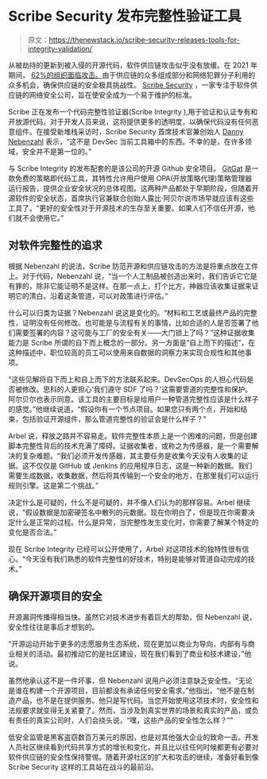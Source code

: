 # Scribe Security 发布完整性验证工具

> 原文：<https://thenewstack.io/scribe-security-releases-tools-for-integrity-validation/>

从被劫持的更新到被入侵的开源代码，软件供应链攻击似乎没有放缓。在 2021 年期间， [62%的组织面临攻击。](https://anchore.com/blog/2022-security-trends-software-supply-chain-survey/)由于供应链的众多组成部分和网络犯罪分子利用的众多机会，确保供应链的安全极具挑战性。 [Scribe Security](https://scribesecurity.com/) ，一家专注于软件供应链的网络安全公司，旨在使安全成为一个易于维护的标准。

Scribe 正在发布一个代码完整性验证器(Scribe Integrity ),用于验证和认证专有和开放源代码。对于开发人员来说，这将提供更多的透明度，以确保代码没有任何恶意组件。在接受新堆栈采访时，Scribe Security 首席技术官兼创始人 [Danny Nebenzahl](https://www.linkedin.com/in/danny-daniel-nebenzahl-78705a151/?originalSubdomain=il) 表示，“这不是 DevSec 当前工具箱中的东西。不幸的是，在许多领域，安全并不是第一位的。”

与 Scribe Integrity 的发布配套的是该公司的开源 Github 安全项目。 [GitGat](https://scribesecurity.com/blog/evaluate-your-source-control-security-posture-with-gitgat/) 是一款免费的策略即代码工具，其特性允许用户使用 OPA(开放策略代理)策略管理器运行报告，提供企业安全状况的总体视图。这两种产品都处于早期阶段，但随着开源软件的安全状态，首席执行官兼联合创始人露比·阿贝尔说市场早就应该有这些工具了。“更好的安全性对于开源技术的生存至关重要。如果人们不信任开源，他们就不会使用它。”

## **对软件完整性的追求**

根据 Nebenzahl 的说法，Scribe 防范开源和供应链攻击的方法是将重点放在工件上。对于代码，Nebenzahl 说，“当一个人工制品被创造出来时，我们告诉它它是有罪的，除非它能证明不是这样。在那一点上，打个比方，神器应该收集证据来证明它的清白。沿着这条管道，可以对政策进行评估。”

什么可以归类为证据？Nebenzahl 说这是变化的。“材料和工艺或最终产品的完整性，证明没有任何修改。也可能是与流程有关的事情，比如合适的人是否签署了他们需要签署的内容？这可能与工厂的安全有关——大门锁上了吗？”这种证据收集能力是 Scribe 所谓的自下而上概念的一部分。另一方面是“自上而下的描述”，在这种描述中，职位较高的员工可以使用来自数据的洞察力来实现合规性和其他事项。

“这些见解将自下而上和自上而下的方法联系起来。DevSecOps 的人担心代码是否被修改。思科的人更担心‘我们遵守 SDF 了吗？’这需要管道的完整性和保护。阿尔贝尔也表示同意。该工具的主要目标是给用户一种管道完整性应该是什么样子的感觉。”他继续说道，“假设你有一个节点项目。如果您只有两个点，开始和结束，包括验证开源组件，那么管道完整性的验证会是什么样子？"

Arbel 说，释放之路并不容易走。软件完整性本质上是一个困难的问题，但是创建脚本完整性背后的技术充满了障碍。证据收集者，或称之为传感器，是一个需要解决的复杂难题。“我们必须开发传感器，其主要任务是收集今天没有人收集的证据。这不仅仅是 GitHub 或 Jenkins 的应用程序日志，这是一种新的数据。我们需要生成数据，收集数据，然后将其传输到一个安全的地方，在那里我们可以运行规则引擎。这是第二个挑战。”

决定什么是可疑的，什么不是可疑的，并不像人们认为的那样容易。Arbel 继续说，“假设数据是加密硬签名中散列的元数据。现在你明白了，但是现在你需要决定什么是正常的过程。什么是异常，当完整性发生变化时，你需要了解某个特定的变化是否合法。”

现在 Scribe Integrity 已经可以公开使用了，Arbel 对这项技术的独特性很有信心。“今天没有我们熟悉的软件完整性的好技术，特别是能够对管道自动完成的技术。”

## **确保开源项目的安全**

开源漏洞传播得相当快。虽然它对技术进步有着巨大的帮助，但 Nebenzahl 说，安全性往往是事后才想到的。

“开源运动开始于更多的志愿服务生态系统，现在更加以商业为导向，内部有与商业相关的活动。最初推动它的是社区建设，现在我们看到了商业和技术建设，”他说。

虽然他承认这不是一件坏事，但 Nebenzahl 说用户必须注意缺乏安全性。“无论是谁在构建一个开源项目，目前都没有承诺任何安全需求，”他指出。“他不是在制造产品，也不是在提供服务。他只是写代码。当您开始使用这项技术时，安全性和法规要求就变得无关紧要了。然而，当涉及到真实世界的场景和真实的产品，或负有责任的真实公司时，人们会挠头说，“嘿，这些产品的安全性怎么样？”"

低安全监管是黑客盗窃数百万美元的原因，也是对其他强大企业的致命一击。开发人员社区继续看到代码共享方式的增长和变化，并且比以往任何时候都更有必要对软件供应链的安全性保持警惕。随着开源社区的扩大和攻击的继续，准备好看到像 Scribe Security 这样的工具站在战斗的最前沿。

<svg xmlns:xlink="http://www.w3.org/1999/xlink" viewBox="0 0 68 31" version="1.1"><title>Group</title> <desc>Created with Sketch.</desc></svg>